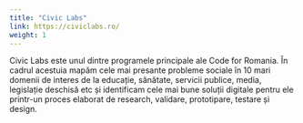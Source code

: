 ```yaml
---
title: "Civic Labs"
link: https://civiclabs.ro/
weight: 1
---
```

Civic Labs este unul dintre programele principale ale Code for Romania. În cadrul acestuia mapăm cele mai presante probleme sociale în 10 mari domenii de interes de la educație, sănătate, servicii publice, media, legislație deschisă etc și identificam cele mai bune soluții digitale pentru ele printr-un proces elaborat de research, validare, prototipare, testare și design.
